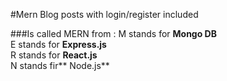#Mern Blog posts with login/register included 

###Is called MERN from :
M stands for **Mongo DB** <br>
E stands for **Express.js** <br>
R stands for **React.js** <br>
N stands fir** Node.js** <br>
